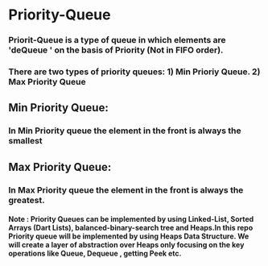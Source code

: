 # Priority-Queue

### Priorit-Queue is a type of queue in which elements are 'deQueue ' on the basis of Priority (Not in FIFO order).

### There are two types of priority queues: 1) Min Prioriy Queue. 2) Max Priority Queue

## Min Priority Queue:
### In Min Priority queue the element in the front is always the smallest

## Max Priority Queue: 
### In Max Priority queue the element in the front is always the greatest.

#### Note : Priority Queues can be implemented by using Linked-List, Sorted Arrays (Dart Lists), balanced-binary-search tree and Heaps.In this repo Priority queue will be implemented by using Heaps Data Structure. We will create a layer of abstraction over Heaps only focusing on the key operations like Queue, Dequeue , getting Peek etc. 


